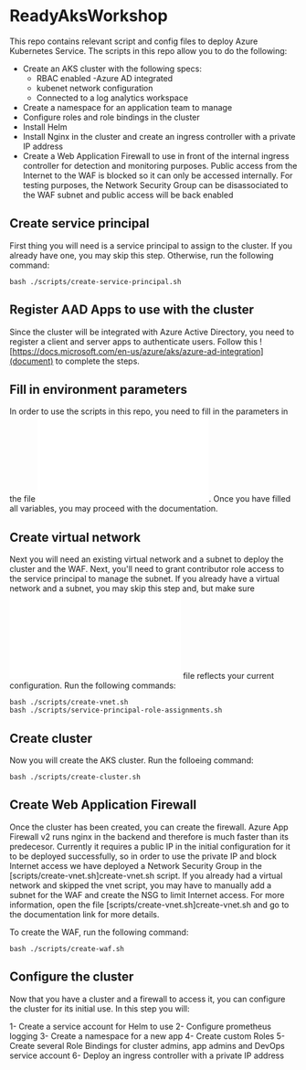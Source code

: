 # ReadyAksWorkshop

This repo contains relevant script and config files to deploy Azure Kubernetes Service. The scripts in this repo allow you to do the following:
- Create an AKS cluster with the following specs:
    - RBAC enabled
    -Azure AD integrated
    - kubenet network configuration
    - Connected to a log analytics workspace
- Create a namespace for an application team to manage
- Configure roles and role bindings in the cluster
- Install Helm
- Install Nginx in the cluster and create an ingress controller with a private IP address
- Create a Web Application Firewall to use in front of the internal ingress controller for detection and monitoring purposes. Public access from the Internet to the WAF is blocked so it can only be accessed internally. For testing purposes, the Network Security Group can be disassociated to the WAF subnet and public access will be back enabled

## Create service principal

First thing you will need is a service principal to assign to the cluster. If you already have one, you may skip this step. Otherwise, run the following command:

```bash ./scripts/create-service-principal.sh```

## Register AAD Apps to use with the cluster

Since the cluster will be integrated with Azure Active Directory, you need to register a client and server apps to authenticate users. Follow this ![https://docs.microsoft.com/en-us/azure/aks/azure-ad-integration](document) to complete the steps.

## Fill in environment parameters

In order to use the scripts in this repo, you need to fill in the parameters in the file ![scripts/parameters.sh](parameters.sh). Once you have filled all variables, you may proceed with the documentation.

## Create virtual network

Next you will need an existing virtual network and a subnet to deploy the cluster and the WAF. Next, you'll need to grant contributor role access to the service principal to manage the subnet. If you already have a virtual network and a subnet, you may skip this step and, but make sure ![scripts/parameters.sh](parameters.sh) file reflects your current configuration. Run the following commands:

```
bash ./scripts/create-vnet.sh
bash ./scripts/service-principal-role-assignments.sh
```

## Create cluster

Now you will create the AKS cluster. Run the folloeing command:

```bash ./scripts/create-cluster.sh```

## Create Web Application Firewall

Once the cluster has been created, you can create the firewall. Azure App Firewall v2 runs nginx in the backend and therefore is much faster than its predecesor. Currently it requires a public IP in the initial configuration for it to be deployed successfully, so in order to use the private IP and block Internet access we have deployed a Network Security Group in the [scripts/create-vnet.sh]create-vnet.sh script. If you already had a virtual network and skipped the vnet script, you may have to manually add a subnet for the WAF and create the NSG to limit Internet access. For more information, open the file [scripts/create-vnet.sh]create-vnet.sh and go to the documentation link for more details.

To create the WAF, run the following command:

```bash ./scripts/create-waf.sh```

## Configure the cluster

Now that you have a cluster and a firewall to access it, you can configure the cluster for its initial use. In this step you will:

1- Create a service account for Helm to use
2- Configure prometheus logging
3- Create a namespace for a new app
4- Create custom Roles
5- Create several Role Bindings for cluster admins, app admins and DevOps service account
6- Deploy an ingress controller with a private IP address